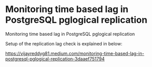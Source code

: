 # Monitoring time based lag in PostgreSQL pglogical replication
Monitoring time based lag in PostgreSQL pglogical replication

Setup of the replication lag check is explained in below:

https://vijayreddyg81.medium.com/monitoring-time-based-lag-in-postgresql-pglogical-replication-3daaef751794
